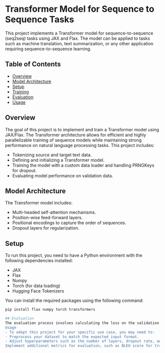 # Transformer Model for Sequence to Sequence Tasks

This project implements a Transformer model for sequence-to-sequence (seq2seq) tasks using JAX and Flax. The model can be applied to tasks such as machine translation, text summarization, or any other application requiring sequence-to-sequence learning.

## Table of Contents

- [Overview](#overview)
- [Model Architecture](#model-architecture)
- [Setup](#setup)
- [Training](#training)
- [Evaluation](#evaluation)
- [Usage](#usage)

## Overview

The goal of this project is to implement and train a Transformer model using JAX/Flax. The Transformer architecture allows for efficient and highly parallelizable training of sequence models while maintaining strong performance on natural language processing tasks. This project includes:

- Tokenizing source and target text data.
- Defining and initializing a Transformer model.
- Training the model with a custom data loader and handling PRNGKeys for dropout.
- Evaluating model performance on validation data.

## Model Architecture

The Transformer model includes:
- Multi-headed self-attention mechanisms.
- Position-wise feed-forward layers.
- Positional encodings to capture the order of sequences.
- Dropout layers for regularization.

## Setup

To run this project, you need to have a Python environment with the following dependencies installed:

- JAX
- Flax
- Numpy
- Torch (for data loading)
- Hugging Face Tokenizers

You can install the required packages using the following command:

```sh
pip install flax numpy torch transformers

## Evaluation
The evaluation process involves calculating the loss on the validation set to monitor the model's performance. The eval_step function ensures that dropout is appropriately handled, and logits are reshaped for comparison with labels.
Usage
- To adapt this project for your specific use case, you may need to:
- Preprocess your dataset to match the expected input format.
- Adjust hyperparameters such as the number of layers, dropout rate, and learning rate.
Implement additional metrics for evaluation, such as BLEU score for translation tasks.
